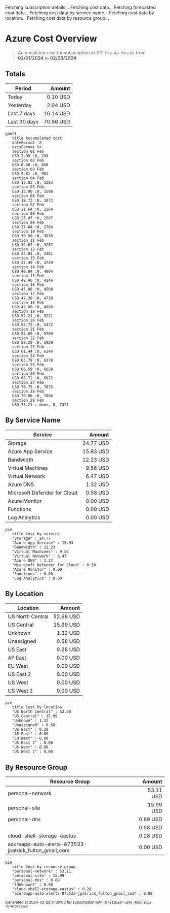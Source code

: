 Fetching subscription details...
Fetching cost data...
Fetching forecasted cost data...
Fetching cost data by service name...
Fetching cost data by location...
Fetching cost data by resource group...
# Azure Cost Overview

> Accumulated cost for subscription id `JPF Pay-As-You-Go` from **02/01/2024** to **02/28/2024**

## Totals

|Period|Amount|
|---|---:|
|Today|0.10 USD|
|Yesterday|2.04 USD|
|Last 7 days|16.14 USD|
|Last 30 days|70.86 USD|

```mermaid
gantt
   title Accumulated cost
   dateFormat  X
   axisFormat %s
   section 01 Feb
   USD 2.99 :0, 299
   section 02 Feb
   USD 6.68 :0, 668
   section 03 Feb
   USD 9.81 :0, 981
   section 04 Feb
   USD 12.83 :0, 1283
   section 05 Feb
   USD 15.90 :0, 1590
   section 06 Feb
   USD 18.73 :0, 1873
   section 07 Feb
   USD 21.64 :0, 2164
   section 08 Feb
   USD 25.07 :0, 2507
   section 09 Feb
   USD 27.84 :0, 2784
   section 10 Feb
   USD 30.50 :0, 3050
   section 11 Feb
   USD 32.67 :0, 3267
   section 12 Feb
   USD 34.81 :0, 3481
   section 13 Feb
   USD 37.49 :0, 3749
   section 14 Feb
   USD 40.04 :0, 4004
   section 15 Feb
   USD 42.46 :0, 4246
   section 16 Feb
   USD 45.08 :0, 4508
   section 17 Feb
   USD 47.38 :0, 4738
   section 18 Feb
   USD 49.80 :0, 4980
   section 19 Feb
   USD 52.21 :0, 5221
   section 20 Feb
   USD 54.72 :0, 5472
   section 21 Feb
   USD 57.09 :0, 5709
   section 22 Feb
   USD 59.29 :0, 5929
   section 23 Feb
   USD 61.44 :0, 6144
   section 24 Feb
   USD 63.78 :0, 6378
   section 25 Feb
   USD 66.59 :0, 6659
   section 26 Feb
   USD 68.72 :0, 6872
   section 27 Feb
   USD 70.75 :0, 7075
   section 28 Feb
   USD 70.86 :0, 7086
   section 29 Feb
   USD 73.21 : done, 0, 7321
```

## By Service Name

|Service|Amount|
|---|---:|
|Storage|24.77 USD|
|Azure App Service|15.93 USD|
|Bandwidth|12.23 USD|
|Virtual Machines|9.56 USD|
|Virtual Network|6.47 USD|
|Azure DNS|1.32 USD|
|Microsoft Defender for Cloud|0.58 USD|
|Azure Monitor|0.00 USD|
|Functions|0.00 USD|
|Log Analytics|0.00 USD|

```mermaid
pie
   title Cost by service
   "Storage" : 24.77
   "Azure App Service" : 15.93
   "Bandwidth" : 12.23
   "Virtual Machines" : 9.56
   "Virtual Network" : 6.47
   "Azure DNS" : 1.32
   "Microsoft Defender for Cloud" : 0.58
   "Azure Monitor" : 0.00
   "Functions" : 0.00
   "Log Analytics" : 0.00
```

## By Location

|Location|Amount|
|---|---:|
|US North Central|52.68 USD|
|US Central|15.99 USD|
|Unknown|1.32 USD|
|Unassigned|0.58 USD|
|US East|0.28 USD|
|AP East|0.00 USD|
|EU West|0.00 USD|
|US East 2|0.00 USD|
|US West|0.00 USD|
|US West 2|0.00 USD|

```mermaid
pie
   title Cost by location
   "US North Central" : 52.68
   "US Central" : 15.99
   "Unknown" : 1.32
   "Unassigned" : 0.58
   "US East" : 0.28
   "AP East" : 0.00
   "EU West" : 0.00
   "US East 2" : 0.00
   "US West" : 0.00
   "US West 2" : 0.00
```

## By Resource Group

|Resource Group|Amount|
|---|---:|
|personal-network|53.11 USD|
|personal-site|15.99 USD|
|personal-dns|0.89 USD|
||0.58 USD|
|cloud-shell-storage-eastus|0.28 USD|
|azureapp-auto-alerts-873533-jpatrick_fulton_gmail_com|0.00 USD|

```mermaid
pie
   title Cost by resource group
   "personal-network" : 53.11
   "personal-site" : 15.99
   "personal-dns" : 0.89
   "(Unknown)" : 0.58
   "cloud-shell-storage-eastus" : 0.28
   "azureapp-auto-alerts-873533-jpatrick_fulton_gmail_com" : 0.00
```

<sup>Generated at 2024-02-28 11:36:06 for subscription with id `4913be3f-a345-4652-9bba-767418dd25e3`</sup>
